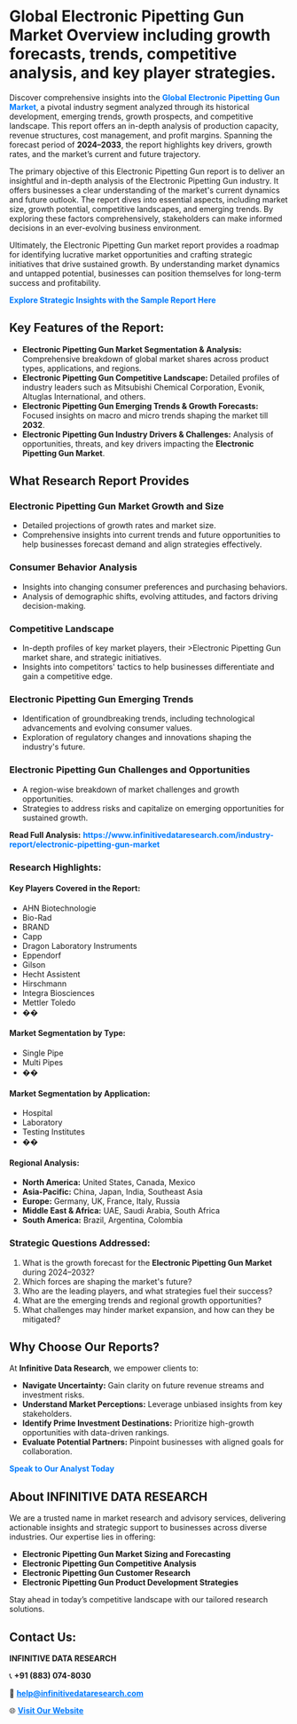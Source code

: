 <h1>Global Electronic Pipetting Gun Market Overview including growth forecasts, trends, competitive analysis, and key player strategies.</h1>
<p>
Discover comprehensive insights into the 
<a href="https://www.infinitivedataresearch.com/industry-report/electronic-pipetting-gun-market" rel="dofollow" style="color: #007BFF; text-decoration: none;"><strong>Global Electronic Pipetting Gun Market</strong></a>, a pivotal industry segment analyzed through its historical development, emerging trends, growth prospects, and competitive landscape. This report offers an in-depth analysis of production capacity, revenue structures, cost management, and profit margins. Spanning the forecast period of <strong>2024–2033</strong>, the report highlights key drivers, growth rates, and the market’s current and future trajectory.
</p>
<p>
The primary objective of this Electronic Pipetting Gun report is to deliver an insightful and in-depth analysis of the Electronic Pipetting Gun industry. It offers businesses a clear understanding of the market's current dynamics and future outlook. The report dives into essential aspects, including market size, growth potential, competitive landscapes, and emerging trends. By exploring these factors comprehensively, stakeholders can make informed decisions in an ever-evolving business environment.
</p>
<p>
Ultimately, the Electronic Pipetting Gun market report provides a roadmap for identifying lucrative market opportunities and crafting strategic initiatives that drive sustained growth. By understanding market dynamics and untapped potential, businesses can position themselves for long-term success and profitability.
</p>
<p>
<a href="https://www.infinitivedataresearch.com/request-sample/reportId=108020" style="color: #007BFF; text-decoration: none;"><strong>Explore Strategic Insights with the Sample Report Here</strong></a>
</p>

<h2>Key Features of the Report:</h2>
<ul>
<li><strong>Electronic Pipetting Gun Market Segmentation & Analysis:</strong> Comprehensive breakdown of global market shares across product types, applications, and regions.</li>
<li><strong>Electronic Pipetting Gun Competitive Landscape:</strong> Detailed profiles of industry leaders such as Mitsubishi Chemical Corporation, Evonik, Altuglas International, and others.</li>
<li><strong>Electronic Pipetting Gun Emerging Trends & Growth Forecasts:</strong> Focused insights on macro and micro trends shaping the market till <strong>2032</strong>.</li>
<li><strong>Electronic Pipetting Gun Industry Drivers & Challenges:</strong> Analysis of opportunities, threats, and key drivers impacting the <strong>Electronic Pipetting Gun Market</strong>.</li>
</ul>

<h2>What Research Report Provides</h2>
<h3>Electronic Pipetting Gun Market Growth and Size</h3>
<ul>
<li>Detailed projections of growth rates and market size.</li>
<li>Comprehensive insights into current trends and future opportunities to help businesses forecast demand and align strategies effectively.</li>
</ul>

<h3>Consumer Behavior Analysis</h3>
<ul>
<li>Insights into changing consumer preferences and purchasing behaviors.</li>
<li>Analysis of demographic shifts, evolving attitudes, and factors driving decision-making.</li>
</ul>

<h3>Competitive Landscape</h3>
<ul>
<li>In-depth profiles of key market players, their >Electronic Pipetting Gun market share, and strategic initiatives.</li>
<li>Insights into competitors' tactics to help businesses differentiate and gain a competitive edge.</li>
</ul>

<h3>Electronic Pipetting Gun Emerging Trends</h3>
<ul>
<li>Identification of groundbreaking trends, including technological advancements and evolving consumer values.</li>
<li>Exploration of regulatory changes and innovations shaping the industry's future.</li>
</ul>

<h3>Electronic Pipetting Gun Challenges and Opportunities</h3>
<ul>
<li>A region-wise breakdown of market challenges and growth opportunities.</li>
<li>Strategies to address risks and capitalize on emerging opportunities for sustained growth.</li>
</ul>
<p><strong>Read Full Analysis:</strong> <a href="https://www.infinitivedataresearch.com/industry-report/electronic-pipetting-gun-market" rel="dofollow" style="color: #007BFF; text-decoration: none;"><strong>https://www.infinitivedataresearch.com/industry-report/electronic-pipetting-gun-market</strong></a></p>
<h3>Research Highlights:</h3>
<h4>Key Players Covered in the Report:</h4>
<ul><li>AHN Biotechnologie</li><li>Bio-Rad</li><li>BRAND</li><li>Capp</li><li>Dragon Laboratory Instruments</li><li>Eppendorf</li><li>Gilson</li><li>Hecht Assistent</li><li>Hirschmann</li><li>Integra Biosciences</li><li>Mettler Toledo</li><li>��</li></ul>
<h4>Market Segmentation by Type:</h4>
<ul><li>Single Pipe</li><li>Multi Pipes</li><li>��</li></ul>
<h4>Market Segmentation by Application:</h4>
<ul><li>Hospital</li><li>Laboratory</li><li>Testing Institutes</li><li>��</li></ul>

<h4>Regional Analysis:</h4>
<ul>
<li><strong>North America:</strong> United States, Canada, Mexico</li>
<li><strong>Asia-Pacific:</strong> China, Japan, India, Southeast Asia</li>
<li><strong>Europe:</strong> Germany, UK, France, Italy, Russia</li>
<li><strong>Middle East & Africa:</strong> UAE, Saudi Arabia, South Africa</li>
<li><strong>South America:</strong> Brazil, Argentina, Colombia</li>
</ul>

<h3>Strategic Questions Addressed:</h3>
<ol>
<li>What is the growth forecast for the <strong>Electronic Pipetting Gun Market</strong> during 2024–2032?</li>
<li>Which forces are shaping the market's future?</li>
<li>Who are the leading players, and what strategies fuel their success?</li>
<li>What are the emerging trends and regional growth opportunities?</li>
<li>What challenges may hinder market expansion, and how can they be mitigated?</li>
</ol>

<h2>Why Choose Our Reports?</h2>
<p>At <strong>Infinitive Data Research</strong>, we empower clients to:</p>
<ul>
<li><strong>Navigate Uncertainty:</strong> Gain clarity on future revenue streams and investment risks.</li>
<li><strong>Understand Market Perceptions:</strong> Leverage unbiased insights from key stakeholders.</li>
<li><strong>Identify Prime Investment Destinations:</strong> Prioritize high-growth opportunities with data-driven rankings.</li>
<li><strong>Evaluate Potential Partners:</strong> Pinpoint businesses with aligned goals for collaboration.</li>
</ul>
<p><a href="https://www.infinitivedataresearch.com/industry-report/electronic-pipetting-gun-market" rel="dofollow" style="color: #007BFF; text-decoration: none;"><strong>Speak to Our Analyst Today</strong></a></p>

<h2>About INFINITIVE DATA RESEARCH</h2>
<p>We are a trusted name in market research and advisory services, delivering actionable insights and strategic support to businesses across diverse industries. Our expertise lies in offering:</p>
<ul>
<li><strong>Electronic Pipetting Gun Market Sizing and Forecasting</strong></li>
<li><strong>Electronic Pipetting Gun Competitive Analysis</strong></li>
<li><strong>Electronic Pipetting Gun Customer Research</strong></li>
<li><strong>Electronic Pipetting Gun Product Development Strategies</strong></li>
</ul>
<p>Stay ahead in today’s competitive landscape with our tailored research solutions.</p>

<h2>Contact Us:</h2>
<p><strong>INFINITIVE DATA RESEARCH</strong></p>
<p>📞 <strong>+91 (883) 074-8030</strong></p>
<p>📧 <strong><a href="mailto:help@infinitivedataresearch.com" style="color: #007BFF;">help@infinitivedataresearch.com</a></strong></p>
<p>🌐 <strong><a href="https://www.infinitivedataresearch.com" rel="dofollow" style="color: #007BFF;">Visit Our Website</a></strong></p>